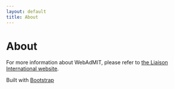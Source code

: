 ```yaml
---
layout: default
title: About
---
```


# About

For more information about WebAdMIT, please refer to [the Liaison International website](http://www.liaison-intl.com/).

Built with [Bootstrap](http://getbootstrap.com/)
